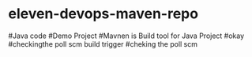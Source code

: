 # eleven-devops-maven-repo
#Java code
#Demo Project
#Mavnen is Build tool for Java Project
#okay
#checkingthe poll scm build trigger
#cheking the poll scm
